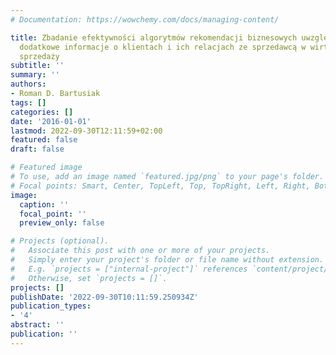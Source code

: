 ```yaml
---
# Documentation: https://wowchemy.com/docs/managing-content/

title: Zbadanie efektywności algorytmów rekomendacji biznesowych uwzględniających
  dodatkowe informacje o klientach i ich relacjach ze sprzedawcą w wirtualnej sieci
  sprzedaży
subtitle: ''
summary: ''
authors:
- Roman D. Bartusiak
tags: []
categories: []
date: '2016-01-01'
lastmod: 2022-09-30T12:11:59+02:00
featured: false
draft: false

# Featured image
# To use, add an image named `featured.jpg/png` to your page's folder.
# Focal points: Smart, Center, TopLeft, Top, TopRight, Left, Right, BottomLeft, Bottom, BottomRight.
image:
  caption: ''
  focal_point: ''
  preview_only: false

# Projects (optional).
#   Associate this post with one or more of your projects.
#   Simply enter your project's folder or file name without extension.
#   E.g. `projects = ["internal-project"]` references `content/project/deep-learning/index.md`.
#   Otherwise, set `projects = []`.
projects: []
publishDate: '2022-09-30T10:11:59.250934Z'
publication_types:
- '4'
abstract: ''
publication: ''
---
```

